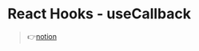 # React Hooks - useCallback

> 👉[notion](https://www.notion.so/xtring/React-Hooks-useCallback-0b1319fa43f64af390a33f0b75dff7d0)